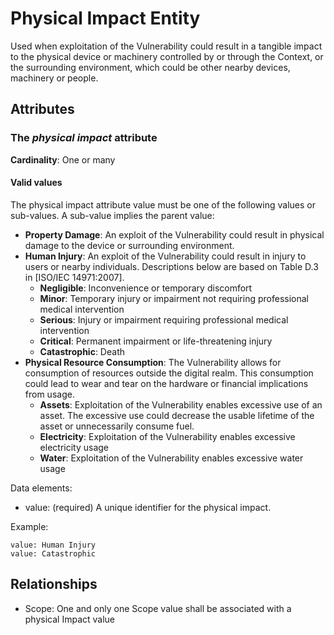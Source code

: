# Physical Impact Entity

Used when exploitation of the Vulnerability could result in a tangible impact to the physical device or machinery controlled by or through the Context, or the surrounding environment, which could be other nearby devices, machinery or people.

## Attributes

### The *physical impact* attribute

**Cardinality**: One or many

#### Valid values

The physical impact attribute value must be one of the following values or sub-values. A sub-value implies the parent value:

- **Property Damage**:  An exploit of the Vulnerability could result in physical damage to the device or surrounding environment.
- **Human Injury**:  An exploit of the Vulnerability could result in injury to users or nearby individuals. Descriptions below are based on Table D.3 in [ISO/IEC 14971:2007].
  - **Negligible**:  Inconvenience or temporary discomfort
  - **Minor**:  Temporary injury or impairment not requiring professional medical intervention
  - **Serious**:  Injury or impairment requiring professional medical intervention
  - **Critical**:  Permanent impairment or life-threatening injury
  - **Catastrophic**:  Death
- **Physical Resource Consumption**:  The Vulnerability allows for consumption of resources outside the digital realm. This consumption could lead to wear and tear on the hardware or financial implications from usage.
  - **Assets**:  Exploitation of the Vulnerability enables excessive use of an asset. The excessive use could decrease the usable lifetime of the asset or unnecessarily consume fuel.
  - **Electricity**:  Exploitation of the Vulnerability enables excessive electricity usage
  - **Water**:  Exploitation of the Vulnerability enables excessive water usage

Data elements:
- value: (required) A unique identifier for the physical impact.

Example:
```
value: Human Injury
value: Catastrophic
```

## Relationships

* Scope:  One and only one Scope value shall be associated with a physical Impact value